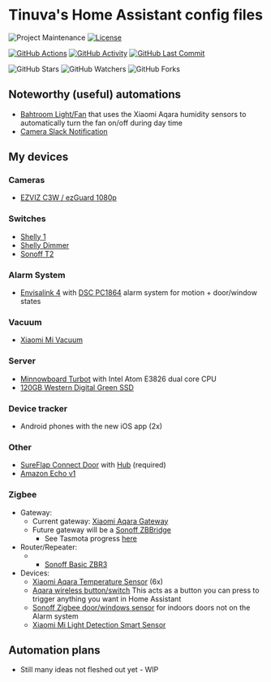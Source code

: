 
# Tinuva's Home Assistant config files

![Project Maintenance][maintenance-shield]
[![License][license-shield]](LICENSE.md)

[![GitHub Actions][actions-shield]][actions]
[![GitHub Activity][commits-shield]][commits]
[![GitHub Last Commit][last-commit-shield]][commits]

![GitHub Stars][stars-shield]
![GitHub Watchers][watchers-shield]
![GitHub Forks][forks-shield]

## Noteworthy (useful) automations
* [Bahtroom Light/Fan](packages/bathroom_humidity.yaml) that uses the Xiaomi Aqara humidity sensors to automatically turn the fan on/off during day time
* [Camera Slack Notification](packages/camera_notifications.yaml)

## My devices

### Cameras
* [EZVIZ C3W / ezGuard 1080p](https://www.amazon.com/gp/product/B079D8CTWJ?ie=UTF8&tag=linuxgeekza-20&camp=1789&linkCode=xm2&creativeASIN=B079D8CTWJ)

### Switches
* [Shelly 1](https://www.amazon.com/gp/product/B07G33LNDY?ie=UTF8&tag=linuxgeekza-20&camp=1789&linkCode=xm2&creativeASIN=B07G33LNDY)
* [Shelly Dimmer](https://www.amazon.com/gp/product/B07XRY1K7V?ie=UTF8&tag=linuxgeekza-20&camp=1789&linkCode=xm2&creativeASIN=B07XRY1K7V)
* [Sonoff T2](https://www.amazon.com/gp/product/B07CN1GND2?ie=UTF8&tag=linuxgeekza-20&camp=1789&linkCode=xm2&creativeASIN=B07CN1GND2)

### Alarm System
* [Envisalink 4](https://www.amazon.com/gp/product/B016WQTJ4S?ie=UTF8&tag=linuxgeekza-20&camp=1789&linkCode=xm2&creativeASIN=B016WQTJ4S) with [DSC PC1864](https://www.amazon.com/gp/product/B01IWQIRJO?ie=UTF8&tag=linuxgeekza-20&camp=1789&linkCode=xm2&creativeASIN=B01IWQIRJO) alarm system for motion + door/window states

### Vacuum
* [Xiaomi Mi Vacuum](https://www.amazon.com/gp/product/B01MU4WAUI?ie=UTF8&tag=linuxgeekza-20&camp=1789&linkCode=xm2&creativeASIN=B01MU4WAUI)

### Server
* [Minnowboard Turbot](https://www.amazon.com/gp/product/B01N0HB0OU?ie=UTF8&tag=linuxgeekza-20&camp=1789&linkCode=xm2&creativeASIN=B01N0HB0OU) with Intel Atom E3826 dual core CPU
* [120GB Western Digital Green SSD](https://www.amazon.com/gp/product/B078WYRR9S?ie=UTF8&tag=linuxgeekza-20&camp=1789&linkCode=xm2&creativeASIN=B078WYRR9S)

### Device tracker
* Android phones with the new iOS app (2x)

### Other
* [SureFlap Connect Door](https://www.amazon.com/gp/product/B071PDLN8L?ie=UTF8&tag=linuxgeekza-20&camp=1789&linkCode=xm2&creativeASIN=B071PDLN8L) with [Hub](https://www.amazon.com/gp/product/B072JFR3KH?ie=UTF8&tag=linuxgeekza-20&camp=1789&linkCode=xm2&creativeASIN=B072JFR3KH) (required)
* [Amazon Echo v1](https://www.amazon.com/gp/product/B00X4WHP5E?ie=UTF8&tag=linuxgeekza-20&camp=1789&linkCode=xm2&creativeASIN=B00X4WHP5E)

### Zigbee
* Gateway:
  * Current gateway: [Xiaomi Aqara Gateway](https://www.banggood.com/Original-Xiaomi-Mi-Smart-WiFi-Remote-Control-Multi-functional-Gateway-p-1045072.html?p=DX050122090268201806&custlinkid=1189776)
  * Future gateway will be a [Sonoff ZBBridge](https://www.banggood.com/SONOFF-ZBBridge-Smart-Bridge-Zigbee3_0-APP-Wireless-Remote-Controller-Smart-Home-Bridge-Works-With-Alexa-Google-Home-p-1674754.html?p=DX050122090268201806&custlinkid=1222453) 
    * See Tasmota progress [here](https://github.com/arendst/Tasmota/issues/8583)
* Router/Repeater:
  * * [Sonoff Basic ZBR3](https://www.banggood.com/SONOFF-BASICZBR3-Zig-Bee-DIY-Smart-Switch-Controlled-Via-SmartThing-APP-Works-With-SmartThings-Hub-Alexa-p-1593931.html?p=DX050122090268201806&custlinkid=1222451) 
* Devices:
  * [Xiaomi Aqara Temperature Sensor](https://www.banggood.com/XIAOMI-Portable-Real-time-High-Accuracy-Temperature-Humidity-Intelligent-Sensor-Control-Smart-Detector-Auto-Alarm-Monitoring-Home-Office-Thermometer-Measurer-p-1632931.html?p=DX050122090268201806&custlinkid=1189773) (6x)
  * [Aqara wireless button/switch](https://www.banggood.com/Original-Aqara-ZigBee-Wireless-Smart-Switch-Upgrade-Version-Smart-Home-Remote-Controller-Button-From-Xiaomi-Mijia-Eco-System-p-1478531.html?p=DX050122090268201806&custlinkid=1222446)
  This acts as a button you can press to trigger anything you want in Home Assistant
  * [Sonoff Zigbee door/windows sensor](https://www.banggood.com/Original-Aqara-ZigBee-Version-Window-Door-Sensor-Smart-Home-Kit-Remote-Alarm-Xiaomi-Eco-System-p-1149705.html?p=DX050122090268201806&custlinkid=1222463) for indoors doors not on the Alarm system
  * [Xiaomi Mi Light Detection Smart Sensor](https://www.takealot.com/xiaomi-mi-light-detection-smart-sensor/PLID72760298?gclsrc=aw.ds)


## Automation plans
* Still many ideas not fleshed out yet - WIP

[commits-shield]: https://img.shields.io/github/commit-activity/y/tinuva/home-assistant-config.svg
[commits]: https://github.com/tinuva/home-assistant-config/commits/master
[contributors]: https://github.com/tinuva/home-assistant-config/graphs/contributors
[frenck]: https://github.com/frenck
[actions-shield]: https://github.com/tinuva/home-assistant-config/workflows/Home%20Assistant%20CI/badge.svg
[actions]: https://github.com/tinuva/home-assistant-config/actions
[home-assistant]: https://home-assistant.io
[issue]: https://github.com/tinuva/home-assistant-config/issues
[license-shield]: https://img.shields.io/github/license/tinuva/home-assistant-config.svg
[maintenance-shield]: https://img.shields.io/maintenance/yes/2022.svg
[last-commit-shield]: https://img.shields.io/github/last-commit/tinuva/home-assistant-config.svg
[stars-shield]: https://img.shields.io/github/stars/tinuva/home-assistant-config.svg?style=social&label=Stars
[forks-shield]: https://img.shields.io/github/forks/tinuva/home-assistant-config.svg?style=social&label=Forks
[watchers-shield]: https://img.shields.io/github/watchers/tinuva/home-assistant-config.svg?style=social&label=Watchers